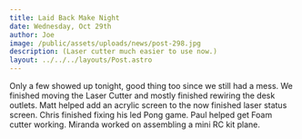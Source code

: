 ```yaml
---
title: Laid Back Make Night
date: Wednesday, Oct 29th
author: Joe
image: /public/assets/uploads/news/post-298.jpg
description: (Laser cutter much easier to use now.)
layout: ../../../layouts/Post.astro
---
```


Only a few showed up tonight, good thing too since we still had a mess.  We finished moving the Laser Cutter and mostly finished rewiring the desk outlets.  Matt helped add an acrylic screen to the now finished laser status screen.  Chris finished fixing his led Pong game. Paul helped get Foam cutter working.  Miranda worked on assembling a mini RC kit plane.
